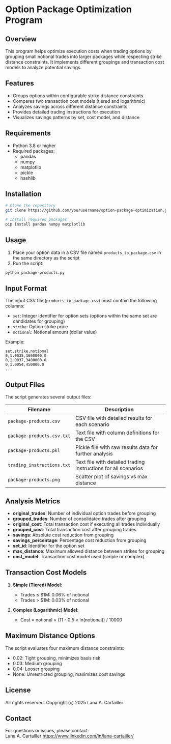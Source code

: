 # Option Package Optimization Program

## Overview

This program helps optimize execution costs when trading options by grouping small notional trades into larger packages while respecting strike distance constraints. It implements different groupings and transaction cost models to analyze potential savings.

## Features

- Groups options within configurable strike distance constraints
- Compares two transaction cost models (tiered and logarithmic)
- Analyzes savings across different distance constraints
- Provides detailed trading instructions for execution
- Visualizes savings patterns by set, cost model, and distance

## Requirements

- Python 3.8 or higher
- Required packages:
  - pandas
  - numpy
  - matplotlib
  - pickle
  - hashlib

## Installation

```bash
# Clone the repository
git clone https://github.com/yourusername/option-package-optimization.git

# Install required packages
pip install pandas numpy matplotlib
```

## Usage

1. Place your option data in a CSV file named `products_to_package.csv` in the same directory as the script
2. Run the script:

```bash
python package-products.py
```

## Input Format

The input CSV file (`products_to_package.csv`) must contain the following columns:

- `set`: Integer identifier for option sets (options within the same set are candidates for grouping)
- `strike`: Option strike price
- `notional`: Notional amount (dollar value)

Example:

```
set,strike,notional
0,1.0035,1660000.0
0,1.0037,3480000.0
0,1.0054,450000.0
...
```

## Output Files

The script generates several output files:

| Filename | Description |
|----------|-------------|
| `package-products.csv` | CSV file with detailed results for each scenario |
| `package-products.csv.txt` | Text file with column definitions for the CSV |
| `package-products.pkl` | Pickle file with raw results data for further analysis |
| `trading_instructions.txt` | Text file with detailed trading instructions for all scenarios |
| `package-products.png` | Scatter plot of savings vs max distance |

## Analysis Metrics

- **original_trades**: Number of individual option trades before grouping
- **grouped_trades**: Number of consolidated trades after grouping
- **original_cost**: Total transaction cost if executing all trades individually
- **grouped_cost**: Total transaction cost after grouping trades
- **savings**: Absolute cost reduction from grouping
- **savings_percentage**: Percentage cost reduction from grouping
- **set_id**: Identifier for the option set
- **max_distance**: Maximum allowed distance between strikes for grouping
- **cost_model**: Transaction cost model used (simple or complex)

## Transaction Cost Models

1. **Simple (Tiered) Model**:
   - Trades ≤ $1M: 0.06% of notional
   - Trades > $1M: 0.03% of notional

2. **Complex (Logarithmic) Model**:
   - Cost = notional × (11 - 0.5 × ln(notional)) / 10000

## Maximum Distance Options

The script evaluates four maximum distance constraints:
- 0.02: Tight grouping, minimizes basis risk
- 0.03: Medium grouping
- 0.04: Looser grouping
- None: Unrestricted grouping, maximizes cost savings

## License

All rights reserved. Copyright (c) 2025 Lana A. Cartailler

## Contact

For questions or issues, please contact:  
Lana A. Cartailler https://www.linkedin.com/in/lana-cartailler/ 
